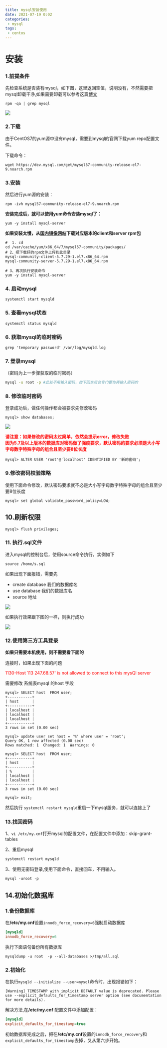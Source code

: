 ```yaml
---
title: mysql安装使用
date: 2021-07-19 0:02
categories:
 - mysql
tags:
 - centos
---
```


# 安装

### 1.前提条件

先检查系统是否装有mysql，如下图，这里返回空值，说明没有，不然需要把mysql卸载干净,如果需要卸载可以参考这篇[博文](https://www.cnblogs.com/wanghuaijun/p/6398240.html)

```shell
rpm -qa | grep mysql
```



![](https://19-blog.oss-cn-shenzhen.aliyuncs.com/20210309094319.png)

### 2.下载

由于CentOS7的yum源中没有mysql，需要到mysql的官网下载yum repo配置文件。

下载命令：

```shell
wget https://dev.mysql.com/get/mysql57-community-release-el7-9.noarch.rpm
```



### 3.安装

然后进行yum源的安装：

```shell
rpm -ivh mysql57-community-release-el7-9.noarch.rpm
```



**安装完成后，就可以使用yum命令安装mysql了：**

```shell
yum -y install mysql-server
```


**如果安装太慢，从[国内镜像网站](http://uni.mirrors.163.com/mysql/Downloads/)下载对应版本的client和server rpm包**

```shell
#  1. cd 
cd /var/cache/yum/x86_64/7/mysql57-community/packages/
# 2、把下载好的rpm文件上传到此目录
mysql-community-client-5.7.29-1.el7.x86_64.rpm
mysql-community-server-5.7.29-1.el7.x86_64.rpm

# 3、再次执行安装命令
yum -y install mysql-server
```



### 4. 启动mysql

```shell
systemctl start mysqld
```



### 5. 查看mysql状态

```shell
systemctl status mysqld
```



### 6. 获取mysql的临时密码

```shell
grep 'temporary password' /var/log/mysqld.log
```



### 7. 登录mysql

（密码为上一步骤获取的临时密码）

```bash
mysql -u root -p #此处不用输入密码，按下回车后会专门要你再输入密码的
```

### 8. 修改临时密码

登录成功后，做任何操作都会被要求先修改密码

```mysql
mysql> show databases;
```



![](https://19-blog.oss-cn-shenzhen.aliyuncs.com/20210309094424.png)



<b style='color:red;'>请注意：如果修改的密码太过简单，依然会提示error，修改失败<br>因为5.7及以上版本的数据库对密码做了强度要求，默认密码的要求必须是大小写字母数字特殊字母的组合且至少要8位长度</b>

```mysql
mysql> ALTER USER 'root'@'localhost' IDENTIFIED BY '新的密码';
```



### 9.修改密码校验策略

使用下面命令修改，默认密码要求就不必是大小写字母数字特殊字母的组合且至少要8位长度

```mysql
mysql> set global validate_password_policy=LOW; 
```

## 10.刷新权限

```mysql
mysql> flush privileges;
```



### 11. 执行.sql文件

进入mysql的控制台后，使用source命令执行，实例如下

```mysql
source /home/s.sql
```



如果出现下面报错，需要先

- create database 我们的数据库名
- use database 我们的数据库名
- source 地址 

![](https://19-blog.oss-cn-shenzhen.aliyuncs.com/20210309094347.png)

如果执行效果跟下图的一样，则执行成功

![](https://19-blog.oss-cn-shenzhen.aliyuncs.com/20210309094451.png)

### 12.使用第三方工具登录

**如果只需要本机使用，则不需要看下面的**

连接时，如果出现下面的问题

<font color='red'>1130-Host 113 247.68.57' is not allowed to connect to this mysQl server</font>

需要修改 系统表mysql 的host 字段

```mysql
mysql> SELECT host  FROM user;
+-----------+
| host      |
+-----------+
| localhost |
| localhost |
| localhost |
+-----------+
3 rows in set (0.00 sec)

mysql> update user set host = '%' where user = 'root';
Query OK, 1 row affected (0.00 sec)
Rows matched: 1  Changed: 1  Warnings: 0

mysql> SELECT host  FROM user;
+-----------+
| host      |
+-----------+
| %         |
| localhost |
| localhost |
+-----------+
3 rows in set (0.00 sec)

mysql> exit;
```

然后执行 `systemctl restart mysqld`重启一下mysql服务，就可以连接上了

### 13.找回密码

1、`vi /etc/my.cnf`打开mysql的配置文件，在配置文件中添加：skip-grant-tables

2、重启mysql

```bash
systemctl restart mysqld
```

3、使用无密码登录,使用下面命令，直接回车，不用输入。

```mysql
mysql -uroot -p
```
## 14.初始化数据库
### 1.备份数据库
在<b>/etc/my.cnf</b>设置`innodb_force_recovery=6`强制启动数据库
```ini
[mysqld]
innodb_force_recovery=6
```
执行下面语句备份所有数据库
```shell
mysqldump -u root  -p --all-databases >/tmp/all.sql
```
### 2.初始化
在执行`mysqld --initialize --user=mysql`命令时，出现报错如下：<br/>
``` shell
[Warning] TIMESTAMP with implicit DEFAULT value is deprecated. Please use --explicit_defaults_for_timestamp server option (see documentation for more details).
```
解决方法,在<b>/etc/my.cnf</b> 配置文件中添加配置：
```ini
[mysqld]
explicit_defaults_for_timestamp=true
```
初始数据库完成之后，把在<b>/etc/my.cnf</b>设置的`innodb_force_recovery`和`explicit_defaults_for_timestamp`去掉，又从第六步开始。